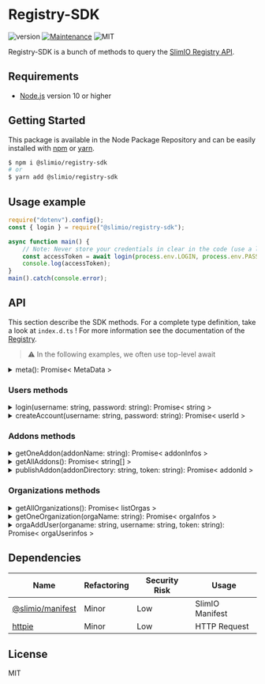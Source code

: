 # Registry-SDK
![version](https://img.shields.io/badge/version-0.1.0-blue.svg)
[![Maintenance](https://img.shields.io/badge/Maintained%3F-yes-green.svg)](https://github.com/SlimIO/is/commit-activity)
![MIT](https://img.shields.io/github/license/mashape/apistatus.svg)

Registry-SDK is a bunch of methods to query the [SlimIO Registry API](https://github.com/SlimIO/Registry).

## Requirements
- [Node.js](https://nodejs.org/en/) version 10 or higher

## Getting Started

This package is available in the Node Package Repository and can be easily installed with [npm](https://docs.npmjs.com/getting-started/what-is-npm) or [yarn](https://yarnpkg.com).

```bash
$ npm i @slimio/registry-sdk
# or
$ yarn add @slimio/registry-sdk
```

## Usage example
```js
require("dotenv").config();
const { login } = require("@slimio/registry-sdk");

async function main() {
    // Note: Never store your credentials in clear in the code (use a local .env file).
    const accessToken = await login(process.env.LOGIN, process.env.PASSWORD);
    console.log(accessToken);
}
main().catch(console.error);
```

## API
This section describe the SDK methods. For a complete type definition, take a look at `index.d.ts` !
For more information see the documentation of the [Registry](https://github.com/SlimIO/Registry).

> ⚠️ In the following examples, we often use top-level await


<details><summary>meta(): Promise< MetaData ></summary>
<br />

Return the registry metadata. For the moment only the **uptime** property is available.

```js
const { meta } = require("@slimio/registry-sdk");

const { uptime } = await meta();
console.log(uptime);
```
</details>

### Users methods

<details><summary>login(username: string, password: string): Promise< string ></summary>
<br />

Authenticate a user and return an AccessToken string. This token will be required as argument by some of the SDK methods.

```js
require("dotenv").config();
const { login, publishAddon } = require("@slimio/registry-sdk");

async function main() {
    // Note: Never store your credentials in clear in the code (use a local .env file).
    const accessToken = await login(process.env.LOGIN, process.env.PASSWORD);
    console.log("Your access token: ", accessToken);

    await publishAddon("./addonDir", accessToken);
}
main().catch(console.error);
```
</details>

<details><summary>createAccount(username: string, password: string): Promise< userId ></summary>
<br />

Create a new user account on the registry.
```js
const { createAccount } = require("@slimio/registry-sdk");

const { userId } = await createAccount("newUsername", "newPassword");

// Return a new ID
console.log(userId);
```
</details>

### Addons methods

<details><summary>getOneAddon(addonName: string): Promise< addonInfos ></summary>
<br />

Get a given addon by his name.
```js
const { getOneAddon } = require("@slimio/registry-sdk");

// Example
const { description, updateAt } = await getOneAddon("memory");

console.log(description, updateAt);
```

This method return an object with all addon's informations. See [Registry](https://github.com/SlimIO/Registry) for more details.
</details>

<details><summary>getAllAddons(): Promise< string[] ></summary>
<br />

Get all available addons on the requested registry. This method return an Array of string containing addons names.
```js
const { getAllAddons } = require("@slimio/registry-sdk");

const addons = await getAllAddons();
console.log(addons);
```
</details>

<details><summary>publishAddon(addonDirectory: string, token: string): Promise< addonId ></summary>
<br />

Create or update an Addon release. This endpoint require an AccessToken.

>⚠️ publishAddon() to need that your main directory must contain package.json and slimio.toml files !

```js
// Example :

const { login, publishAddon } = require("@slimio/registry-sdk");

const myToken = await login("admin", "admin147");
const { addonId } = await publishAddon(__dirname, myToken);

// Return the Id of the new addon
console.log(addonId);
```
</details>

### Organizations methods

<details><summary>getAllOrganizations(): Promise< listOrgas ></summary>
<br />

Get all organisations.

```js
const { getAllOrganizations } = require("@slimio/registry-sdk");

// Example
const organisations = await getAllOrganizations();

// List organisations
console.log(Object.keys(organisations));
```

This method returns an object where each key represents an organization.
</details>

<details><summary>getOneOrganization(orgaName: string): Promise< orgaInfos ></summary>
<br />

Get an organisation by his name.

```js
const { getOneOrganization } = require("@slimio/registry-sdk");

// Example
const { users } = await getOneOrganization("SlimIO");

console.log("SlimIO Users:");
for (const user of users) {
    console.log(`- ${user.username}`);
}
```

This method return an object with all organisation's informations. See [Registry](https://github.com/SlimIO/Registry) for more details.
</details>

<details><summary>orgaAddUser(organame: string, username: string, token: string): Promise< orgaUserinfos ></summary>
<br />

Add a user to an organisation. This endpoint require an AccessToken.

```js
const { users, login, orgaAddUser } = require("@slimio/registry-sdk");

// (!) If the user doesn't exist on the Registry
await createAccount("newUsername", "newPassword");

const myToken = await login("myUsername", "myPassword");
const { createdAt, userId } = await orgaAddUser("orgaName", "newUsername", myToken);

console.log(createdAt, userId);
```
>⚠️ Only Organisation owner can use this method.

This method return an object with the registration informations.

</details>

## Dependencies

|Name|Refactoring|Security Risk|Usage|
|---|---|---|---|
|[@slimio/manifest](https://github.com/SlimIO/Manifester#readme)|Minor|Low|SlimIO Manifest|
|[httpie](https://github.com/lukeed/httpie#readme)|Minor|Low|HTTP Request|

## License
MIT
